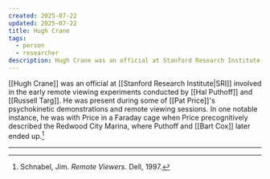 ```yaml
---
created: 2025-07-22
updated: 2025-07-22
title: Hugh Crane
tags:
  - person
  - researcher
description: Hugh Crane was an official at Stanford Research Institute (SRI) involved in the early remote viewing experiments.
---
```


[[Hugh Crane]] was an official at [[Stanford Research Institute|SRI]] involved in the early remote viewing experiments conducted by [[Hal Puthoff]] and [[Russell Targ]]. He was present during some of [[Pat Price]]'s psychokinetic demonstrations and remote viewing sessions. In one notable instance, he was with Price in a Faraday cage when Price precognitively described the Redwood City Marina, where Puthoff and [[Bart Cox]] later ended up.[^1]

---

[^1]: Schnabel, Jim. *Remote Viewers*. Dell, 1997.